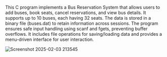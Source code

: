This C program implements a Bus Reservation System that allows users to add buses, book seats, cancel reservations, and view bus details. 
It supports up to 10 buses, each having 32 seats. The data is stored in a binary file (buses.dat) to retain information across sessions. 
The program ensures safe input handling using scanf and fgets, preventing buffer overflows. 
It includes file operations for saving/loading data and provides a menu-driven interface for user interaction.

![Screenshot 2025-02-03 213545](https://github.com/user-attachments/assets/ace17e62-61da-4cab-ae5b-332942ee00cc)
